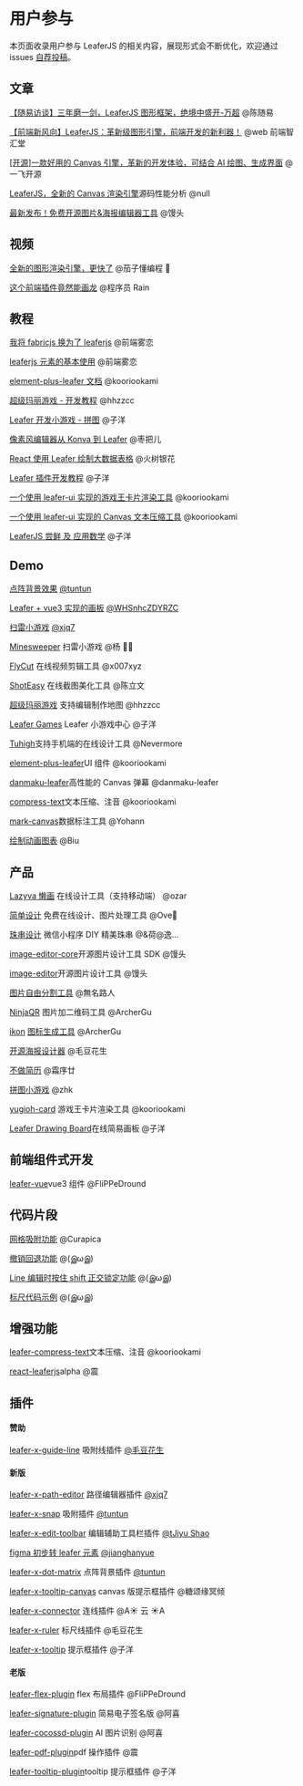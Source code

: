 # 用户参与

本页面收录用户参与 LeaferJS 的相关内容，展现形式会不断优化，欢迎通过 issues [自荐投稿](https://github.com/leaferjs/leafer-x)。

## 文章

[【随易访谈】三年磨一剑，LeaferJS 图形框架，绝境中盛开-万超](https://mp.weixin.qq.com/s/uYa-ZFZRik0inh2bmusBbA) @陈随易

[【前端新风向】LeaferJS：革新级图形引擎，前端开发的新利器！](https://mp.weixin.qq.com/s/nJc5LEXTmjXBz6sVvEhScg) @web 前端智汇堂

[[开源]一款好用的 Canvas 引擎，革新的开发体验，可结合 AI 绘图、生成界面](https://mp.weixin.qq.com/s/KyQrgMDlzkKOEIY7k0VLcQ) @一飞开源

[LeaferJS，全新的 Canvas 渲染引擎](https://juejin.cn/post/7256386855721074747)<badge>源码性能分析</badge> @null

[最新发布！免费开源图片&海报编辑器工具](https://juejin.cn/post/7356055073586315315) @馒头

## 视频

[全新的图形渲染引擎，更快了](https://www.douyin.com/video/7399602821546380607) @茄子懂编程 🙈

[这个前端插件竟然能画龙](https://www.douyin.com/video/7431130743629286690) @程序员 Rain

## 教程

[我将 fabricjs 换为了 leaferjs](https://juejin.cn/post/7440830008123310132) @前端雾恋

[leaferjs 元素的基本使用](https://juejin.cn/post/7440830008123310132) @前端雾恋

[element-plus-leafer 文档](https://kooriookami.github.io/element-plus-leafer-docs/zh-CN/) @kooriookami

[超级玛丽游戏 - 开发教程](https://juejin.cn/post/7392116075674828827) @hhzzcc

[Leafer 开发小游戏 - 拼图](https://juejin.cn/post/7388338139633516595) @子洋

[像素风编辑器从 Konva 到 Leafer](https://juejin.cn/post/7317827078115049499) @枣把儿

[React 使用 Leafer 绘制大数据表格](https://juejin.cn/post/7276344015451635764) @火树银花

[Leafer 插件开发教程](https://juejin.cn/post/7265579369652977718) @子洋

[一个使用 leafer-ui 实现的游戏王卡片渲染工具](https://juejin.cn/post/7264982357659746356) @kooriookami

[一个使用 leafer-ui 实现的 Canvas 文本压缩工具](https://juejin.cn/post/7262542750406983739) @kooriookami

[LeaferJS 尝鲜 及 应用数学](https://juejin.cn/post/7252251628090507301) @子洋

## Demo

[点阵背景效果](https://github.com/tuntun0609/leafer-x-dot-matrix) [@tuntun](https://github.com/tuntun0609)

[Leafer + vue3 实现的画板](https://github.com/WHSnhcZDYRZC/drawingBoard) [@WHSnhcZDYRZC](https://github.com/WHSnhcZDYRZC)

[扫雷小游戏](https://github.com/yh4922/leaferjs-minesweeper) [@xjq7](https://github.com/xjq7)

[Minesweeper](https://github.com/yh4922/leaferjs-minesweeper) <badge>扫雷小游戏</badge> @杨 🐑🐑

[FlyCut](https://github.com/x007xyz/fly-cut) <badge>在线视频剪辑工具</badge> @x007xyz

[ShotEasy](https://github.com/CH563/image-beautifier) <badge>在线截图美化工具</badge> @陈立文

[超级玛丽游戏](https://github.com/hhzzcc/super-mario) <badge>支持编辑制作地图</badge> @hhzzcc

[Leafer Games](https://github.com/Alessandro-Pang/leafer-games) <badge>Leafer 小游戏中心</badge> @子洋

[Tuhigh](https://github.com/more-strive/tuhigh)<badge>支持手机端的在线设计工具</badge> @Nevermore

[element-plus-leafer](https://github.com/kooriookami/element-plus-leafer)<badge>UI 组件</badge> @kooriookami

[danmaku-leafer](https://danmaku-leafer-web.vercel.app/demo)<badge>高性能的 Canvas 弹幕</badge> @danmaku-leafer

[compress-text](https://kooriookami.github.io/leafer-compress-text/)<badge>文本压缩、注音</badge> @kooriookami

[mark-canvas](https://github.com/yh4922/mark-canvas-demo)<badge>数据标注工具</badge> @Yohann

<!-- [react-sketch-leaferui-sample](https://github.com/harris2012/react-sketch-leaferui-sample) @从善如流 -->

[绘制动画图表](https://codepen.io/kooro/pen/poQPqwq) @Biu

## 产品

[Lazyva 懒画](https://canvas.lazykit.cn) <badge>在线设计工具（支持移动端）</badge> @ozar

[简单设计](https://jiandan.link) <badge>免费在线设计、图片处理工具</badge> @Ove🚀

[珠串设计](https://leaferjs.com/ui/guide/install/ui/miniapp/start.html#%E4%BD%93%E9%AA%8C%E4%BA%A7%E5%93%81%E6%A1%88%E4%BE%8B) <badge>微信小程序 DIY 精美珠串</badge> @&荷@逸…

[image-editor-core](https://www.npmjs.com/package/image-editor-core)<badge>开源图片设计工具 SDK</badge> @馒头

[image-editor](https://github.com/mtsee/image-editor)<badge>开源图片设计工具</badge> @馒头

[图片自由分割工具](https://github.com/wumingluren/PicFreeCutter) @無名路人

[NinjaQR](https://ninja-qr.archergu.me/) <badge>图片加二维码工具</badge> @ArcherGu

[ikon](https://github.com/ArcherGu/ikon) <badge>[图标生成工具](https://ikon.archergu.me/)</badge> @ArcherGu

[开源海报设计器](https://github.com/LvHuaiSheng/gzm-design) @毛豆花生

[不做简历](https://github.com/shuangxunian/no-resume) @霜序廿

[拼图小游戏](http://cqyc.com:8888/files/8puzzle.html) @zhk

[yugioh-card](https://github.com/kooriookami/yugioh-card) <badge>游戏王卡片渲染工具</badge> @kooriookami

[Leafer Drawing Board](https://alexpang.cn/)<badge>在线简易画板</badge> @子洋

## 前端组件式开发

[leafer-vue](https://github.com/FliPPeDround/leafer-vue)<badge>vue3 组件</badge> @FliPPeDround

## 代码片段

[网格吸附功能](https://cloudstudio.net/a/21005323573952512?channel=share&sharetype=URL) @Curapica

[撤销回退功能](https://cloudstudio.net/a/21176161805070336?channel=share&sharetype=URL) @(இωஇ)

[Line 编辑时按住 shift 正交锁定功能](https://cloudstudio.net/a/20803058263158784?channel=share&sharetype=URL) @(இωஇ)

[标尺代码示例](https://cloudstudio.net/a/21175727747055616?channel=share&sharetype=URL) @(இωஇ)

## 增强功能

[leafer-compress-text](https://www.npmjs.com/package/leafer-compress-text)<badge>文本压缩、注音</badge> @kooriookami

[react-leaferjs](https://github.com/reduce4/react-leaferjs)<badge>alpha</badge> @震

## 插件

#### 赞助

[leafer-x-guide-line](http://afdian.com/item/d2f62a74b13611ef99b75254001e7c00) <badge>吸附线插件</badge> [@毛豆花生](http://afdian.com/a/huaisheng)

#### 新版

[leafer-x-path-editor](https://www.npmjs.com/package/leafer-x-path-editor) <badge>路径编辑器插件</badge> [@xjq7](https://github.com/xjq7)

[leafer-x-snap](https://www.npmjs.com/package/leafer-x-snap) <badge>吸附插件</badge> [@tuntun](https://github.com/tuntun0609)

[leafer-x-edit-toolbar](https://www.npmjs.com/package/leafer-x-edit-toolbar) <badge>编辑辅助工具栏插件</badge> [@tJiyu Shao](https://github.com/JiyuShao)

[figma 初步转 leafer 元素](https://figrender-leafer.netlify.app) [@jianghanyue](https://github.com/jianghanyue)

[leafer-x-dot-matrix](https://www.npmjs.com/package/leafer-x-dot-matrix) <badge>点阵背景插件</badge> [@tuntun](https://github.com/tuntun0609)

[leafer-x-tooltip-canvas](https://www.npmjs.com/package/leafer-x-tooltip-canvas) <badge>canvas 版提示框插件</badge> @糖颂缘冥倾

[leafer-x-connector](https://www.npmjs.com/package/leafer-x-connector) <badge>连线插件</badge> @A☀️ 云 ☀️A

[leafer-x-ruler](https://www.npmjs.com/package/leafer-x-ruler) <badge>标尺线插件</badge> @毛豆花生

[leafer-x-tooltip](https://www.npmjs.com/package/leafer-x-tooltip?activeTab=readme) <badge>提示框插件</badge> @子洋

#### 老版

[leafer-flex-plugin](https://github.com/FliPPeDround/leafer-flex-plugin) <badge>flex 布局插件</badge> @FliPPeDround

[leafer-signature-plugin](https://github.com/xiaoguaishou1/leafer-signature-plugin) <badge>简易电子签名版</badge> @阿喜

[leafer-cocossd-plugin](https://github.com/xiaoguaishou1/leafer-cocossd-plugin) <badge>AI 图片识别</badge> @阿喜

[leafer-pdf-plugin](https://github.com/reduce4/leafer-pdf-plugin)<badge>pdf 操作插件</badge> @震

[leafer-tooltip-plugin](https://github.com/Alessandro-Pang/leafer-tooltip-plugin)<badge>tooltip 提示框插件</badge> @子洋
